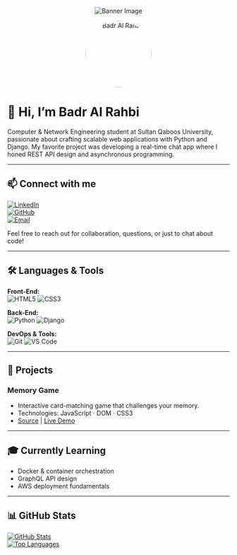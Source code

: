 <p align="center">
  <img src="https://placehold.co/600x200?text=Your+Banner+Image" alt="Banner Image" />
</p>

<p align="center">
  <img src="https://placehold.co/150?text=Profile+Photo" alt="Badr Al Rahbi" width="150" style="border-radius:50%;" />
</p>

# 👋 Hi, I’m Badr Al Rahbi

Computer & Network Engineering student at Sultan Qaboos University, passionate about crafting scalable web applications with Python and Django. My favorite project was developing a real-time chat app where I honed REST API design and asynchronous programming.

---

## 📫 Connect with me

[![LinkedIn](https://img.shields.io/badge/LinkedIn-0A66C2?style=for-the-badge&logo=linkedin&logoColor=white)](https://www.linkedin.com/in/badr-al-rahbi)  
[![GitHub](https://img.shields.io/badge/GitHub-181717?style=for-the-badge&logo=github&logoColor=white)](https://github.com/badr-saud)  
[![Email](https://img.shields.io/badge/Email-badr%40example.com-blue?style=for-the-badge&logo=gmail&logoColor=white)](mailto:badr@example.com)  

Feel free to reach out for collaboration, questions, or just to chat about code!

---

## 🛠 Languages & Tools

**Front-End:**  
![HTML5](https://img.shields.io/badge/HTML5-%23007ACC?style=for-the-badge&logo=html5&logoColor=white) ![CSS3](https://img.shields.io/badge/CSS3-%23007ACC?style=for-the-badge&logo=css3&logoColor=white)

**Back-End:**  
![Python](https://img.shields.io/badge/Python-%23007ACC?style=for-the-badge&logo=python&logoColor=white) ![Django](https://img.shields.io/badge/Django-%23007ACC?style=for-the-badge&logo=django&logoColor=white)

**DevOps & Tools:**  
![Git](https://img.shields.io/badge/Git-%23007ACC?style=for-the-badge&logo=git&logoColor=white) ![VS Code](https://img.shields.io/badge/VS_Code-%23007ACC?style=for-the-badge&logo=visual-studio-code&logoColor=white)

---

## 🚀 Projects

### Memory Game  
- Interactive card-matching game that challenges your memory.  
- Technologies: JavaScript · DOM · CSS3  
- [Source](https://github.com/badr-saud/memory-game) | [Live Demo](https://badr-saud.github.io/memory-game/)

<!--
### Django Blog Platform  
- Full-featured blog with user authentication, CRUD operations, and comments.  
- Technologies: Python · Django · SQLite  
- [Source](https://github.com/badr-saud/django-blog) | [Live Demo](https://django-blog.example.com)

### Portfolio Website  
- Responsive portfolio showcasing my work, skills, and contact info.  
- Technologies: HTML5 · CSS3 · JavaScript  
- [Source](https://github.com/badr-saud/portfolio) | [Live Demo](https://badr-saud.github.io/portfolio/)
-->

---

## 🎓 Currently Learning

- Docker & container orchestration  
- GraphQL API design  
- AWS deployment fundamentals  

---

## 📊 GitHub Stats

[![GitHub Stats](https://github-readme-stats.vercel.app/api?username=badr-saud&show_icons=true&theme=dark)](https://github.com/badr-saud)  
[![Top Languages](https://github-readme-stats.vercel.app/api/top-langs/?username=badr-saud&layout=compact&theme=dark)](https://github.com/badr-saud/github-readme-stats)
